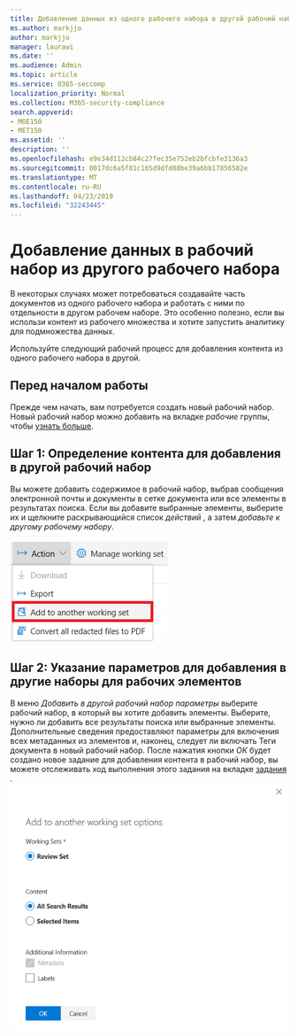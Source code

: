 ```yaml
---
title: Добавление данных из одного рабочего набора в другой рабочий набор
ms.author: markjjo
author: markjjo
manager: laurawi
ms.date: ''
ms.audience: Admin
ms.topic: article
ms.service: O365-seccomp
localization_priority: Normal
ms.collection: M365-security-compliance
search.appverid:
- MOE150
- MET150
ms.assetid: ''
description: ''
ms.openlocfilehash: e9e34d112cb84c27fec35e752eb2bfcbfe3136a3
ms.sourcegitcommit: 0017dc6a5f81c165d9dfd88be39a6bb17856582e
ms.translationtype: MT
ms.contentlocale: ru-RU
ms.lasthandoff: 04/23/2019
ms.locfileid: "32243445"
---
```

# <a name="add-data-to-a-working-set-from-another-working-set"></a>Добавление данных в рабочий набор из другого рабочего набора
В некоторых случаях может потребоваться создавайте часть документов из одного рабочего набора и работать с ними по отдельности в другом рабочем наборе.  Это особенно полезно, если вы использи контент из рабочего множества и хотите запустить аналитику для подмножества данных.

Используйте следующий рабочий процесс для добавления контента из одного рабочего набора в другой.

## <a name="before-you-start"></a>Перед началом работы
Прежде чем начать, вам потребуется создать новый рабочий набор.  Новый рабочий набор можно добавить на вкладке *рабочие* группы, чтобы [узнать больше](https://docs.microsoft.com/en-us/office365/securitycompliance/compliance20/managing-working-sets).

## <a name="step-1-identify-content-to-add-to-another-working-set"></a>Шаг 1: Определение контента для добавления в другой рабочий набор
Вы можете добавить содержимое в рабочий набор, выбрав сообщения электронной почты и документы в сетке документа или все элементы в результатах поиска.  Если вы добавите выбранные элементы, выберите их и щелкните раскрывающийся список *действий* , а затем *добавьте к другому рабочему набору*.

![Добавить в другой рабочий набор](../media/64f2a4d4-eba3-4ab3-a3ba-d519feea3142.png)

## <a name="step-2-specify-options-for-adding-to-another-workings-set"></a>Шаг 2: Указание параметров для добавления в другие наборы для рабочих элементов
В меню *Добавить в другой рабочий набор параметры* выберите рабочий набор, в который вы хотите добавить элементы.  Выберите, нужно ли добавить все результаты поиска или выбранные элементы.  Дополнительные сведения предоставляют параметры для включения всех метаданных из элементов и, наконец, следует ли включать Теги документа в новый рабочий набор.  После нажатия кнопки *ОК* будет создано новое задание для добавления контента в рабочий набор, вы можете отслеживать ход выполнения этого задания на вкладке [задания](https://docs.microsoft.com/en-us/office365/securitycompliance/compliance20/managing-jobs-ediscovery20) . ![добавить к другому рабочему набору](../media/6440ee44-68fd-44d7-b43a-3a477345525c.png)
